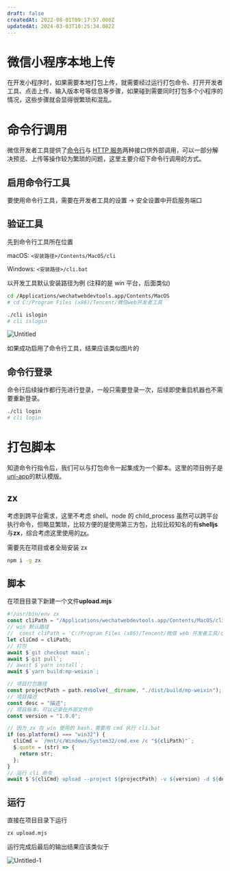 ```yaml
---
draft: false
createdAt: 2022-08-01T09:17:57.000Z
updatedAt: 2024-03-03T10:25:34.082Z
---
```


# 微信小程序本地上传

在开发小程序时，如果需要本地打包上传，就需要经过运行打包命令、打开开发者工具、点击上传、输入版本号等信息等步骤，如果碰到需要同时打包多个小程序的情况，这些步骤就会显得很繁琐和混乱。

# 命令行调用

微信开发者工具提供了[命令行](https://developers.weixin.qq.com/miniprogram/dev/devtools/cli.html)与 [HTTP 服务](https://developers.weixin.qq.com/miniprogram/dev/devtools/http.html)两种接口供外部调用，可以一部分解决预览、上传等操作较为繁琐的问题，这里主要介绍下命令行调用的方式。

## 启用命令行工具

要使用命令行工具，需要在开发者工具的设置 -> 安全设置中开启服务端口

## 验证工具

先到命令行工具所在位置

macOS: `<安装路径>/Contents/MacOS/cli`

Windows: `<安装路径>/cli.bat`

以开发工具默认安装路径为例 (注释的是 win 平台，后面类似)

```bash
cd /Applications/wechatwebdevtools.app/Contents/MacOS
# cd C:/Program Files (x86)/Tencent/微信web开发者工具
```

```bash
./cli islogin
# cli islogin
```

![Untitled](https://jsd.cdn.zzko.cn/gh/yjrhgvbn/blog-rsc@main/public/archived/Untitled_lq.webp)

如果成功启用了命令行工具，结果应该类似图片的

## 命令行登录

命令行后续操作都行先进行登录，一般只需要登录一次，后续即使重启机器也不需要重新登录。

```bash
./cli login
# cli login
```

# 打包脚本

知道命令行指令后，我们可以与打包命令一起集成为一个脚本。这里的项目例子是[uni-app](https://uniapp.dcloud.net.cn/quickstart-cli.html)的默认模版。

## zx

考虑到跨平台需求，这里不考虑 shell。node 的 child\_process 虽然可以跨平台执行命令，但略显繁琐，比较方便的是使用第三方包，比较比较知名的有**shelljs**与**zx**，综合考虑这里使用的[zx](https://github.com/google/zx)。

需要先在项目或者全局安装 zx

```bash
npm i -g zx
```

## 脚本

在项目目录下新建一个文件**upload.mjs**

```jsx
#!/usr/bin/env zx
const cliPath = "/Applications/wechatwebdevtools.app/Contents/MacOS/cli";
// win 默认路径
//  const cliPath = 'C:/Program Files (x86)/Tencent/微信 web 开发者工具/cli.bat'
let cliCmd = cliPath;
// 打包
await $`git checkout main`;
await $`git pull`;
// await $`yarn install`;
await $`yarn build:mp-weixin`;

// 项目打包路径
const projectPath = path.resolve(__dirname, "./dist/build/mp-weixin");
// 项目描述
const desc = "描述";
// 项目版本，可以记录在外部文件中
const version = "1.0.0";

// 因为 zx 在 win 使用的 bash，需要用 cmd 执行 cli.bat
if (os.platform() === "win32") {
  cliCmd = `/mnt/c/Windows/System32/cmd.exe /c "${cliPath}"`;
  $.quote = (str) => {
    return str;
  };
}
// 运行 cli 命令
await $`${cliCmd} upload --project ${projectPath} -v ${version} -d ${desc}`;
```

## 运行

直接在项目目录下运行

```
zx upload.mjs
```

运行完成后最后的输出结果应该类似于

![Untitled-1](https://jsd.cdn.zzko.cn/gh/yjrhgvbn/blog-rsc@main/public/archived/Untitled-1_LB.webp)
